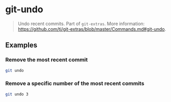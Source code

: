 # git-undo

> Undo recent commits. Part of `git-extras`. More information: <https://github.com/tj/git-extras/blob/master/Commands.md#git-undo>.

## Examples

### Remove the most recent commit

```bash
git undo
```

### Remove a specific number of the most recent commits

```bash
git undo 3
```
